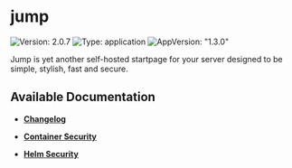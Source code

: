 # jump

![Version: 2.0.7](https://img.shields.io/badge/Version-2.0.7-informational?style=flat-square) ![Type: application](https://img.shields.io/badge/Type-application-informational?style=flat-square) ![AppVersion: "1.3.0"](https://img.shields.io/badge/AppVersion-"1.3.0"-informational?style=flat-square)

Jump is yet another self-hosted startpage for your server designed to be simple, stylish, fast and secure.

## Available Documentation

- [**Changelog**](CHANGELOG)

- [**Container Security**](container-security)

- [**Helm Security**](helm-security)

